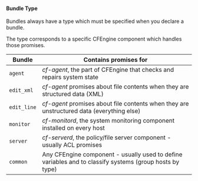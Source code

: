 #### Bundle Type

Bundles always have a type which must be specified when you declare a bundle.

The type corresponds to a specific CFEngine component which handles those promises.

| Bundle     | Contains promises for |
|------------|-----------------------|
| `agent`    | *cf-agent*, the part of CFEngine that checks and repairs system state
| `edit_xml` | *cf-agent* promises about file contents when they are structured data (XML)
| `edit_line`| *cf-agent* promises about file contents when they are unstructured data (everything else)
| `monitor`  | *cf-monitord*, the system monitoring component installed on every host
| `server`   | *cf-serverd*, the policy/file server component - usually ACL promises
| `common`   | Any CFEngine component - usually used to define variables and to classify systems (group hosts by type)

